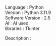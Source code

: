 Language : Python  
Version : Python 3.11.9  
Software Version : 2.5  
AI : AI used   
libraries : Tkinter  
  
Description :  
